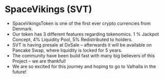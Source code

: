 # SpaceVikings (SVT) 
+ SpaceVikingsToken is one of the first ever crypto currencies from Denmark. 
+ Our token has 3 different features regarding tokenomics. 1 % Jackpot Concept, 4% Liquidity Pool, 5% Redistributed to holders. 
+ SVT is having presale at DxSale – afterwards it will be available on Pancake Swap, where liquidity is locked for 5 years. 
+ The community have been build fast with many big believers of this Project – we are thankful!
+ We are so excited for this journey and hoping to go to Valhalla in the future! 
